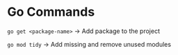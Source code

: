 ﻿
# Go Commands

``go get <package-name>`` -> Add package to the project

``go mod tidy`` -> Add missing and remove unused modules